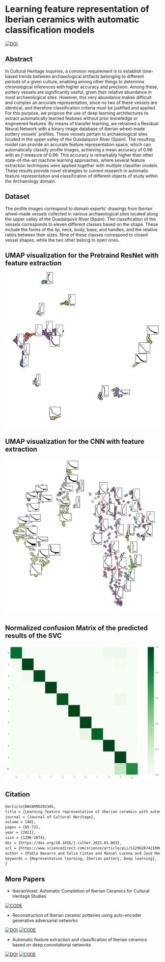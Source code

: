 # Learning feature representation of Iberian ceramics with automatic classification models

[![DOI](https://img.shields.io/badge/DOI-10.1016/j.culher.2021.01.003-f9f107.svg)](https://doi.org/10.1016/j.culher.2021.01.003)

## Abstract

In Cultural Heritage inquiries, a common requirement is to establish time-based trends between archaeological artifacts belonging to different periods of a given culture, enabling among other things to determine chronological inferences with higher accuracy and precision.
Among these, pottery vessels are significantly useful, given their relative abundance in most archaeological sites.
However, this very abundance makes difficult and complex an accurate representation, since no two of these vessels are identical, and therefore classification criteria must be justified and applied.
For this purpose, we propose the use of deep learning architectures to extract automatically learned features without prior knowledge or engineered features.
By means of transfer learning, we retrained a Residual Neural Network with a binary image database of Iberian wheel-made pottery vessels' profiles. 
These vessels pertain to archaeological sites located in the upper valley of the Guadalquivir River (Spain).
The resulting model can provide an accurate feature representation space, which can automatically classify profile images, achieving a mean accuracy of $0.96$ with an $f$-measure of $0.96$. 
This accuracy is remarkably higher than other state-of-the-art machine learning approaches, where several feature extraction techniques were applied together with multiple classifier models.
These results provide novel strategies to current research in automatic feature representation and classification of different objects of study within the Archaeology domain. 

## Dataset

The profile images correspond to domain experts' drawings from Iberian wheel-made vessels collected in various archaeological sites located along the upper valley of the Guadalquivir River (Spain). The classification of the vessels corresponds to eleven different classes based on the shape. These include the forms of the lip, neck, body, base, and handles, and the relative ratios between their sizes.
Nine of these classes correspond to closed vessel shapes, while the two other belong to open ones.

## UMAP visualization for the Pretraind ResNet with feature extraction
![](result_plot/resNet/unap_resnet.png)

## UMAP visualization for the CNN with feature extraction
![](result_plot/custom_cnn/unap_custom_cnn.png)

## Normalized confusion Matrix of the predicted results of the SVC
![](result_plot/resNet/svc_confusion_matrix_resnet.png)

## Citation

```Latex
@article{NAVARRO202165,
title = {Learning feature representation of Iberian ceramics with automatic classification models},
journal = {Journal of Cultural Heritage},
volume = {48},
pages = {65-73},
year = {2021},
issn = {1296-2074},
doi = {https://doi.org/10.1016/j.culher.2021.01.003},
url = {https://www.sciencedirect.com/science/article/pii/S1296207421000042},
author = {Pablo Navarro and Celia Cintas and Manuel Lucena and José Manuel Fuertes and Claudio Delrieux and Manuel Molinos},
keywords = {Representation learning, Iberian pottery, Deep learning},
}
```

## More Papers

- IberianVoxel: Automatic Completion of Iberian Ceramics for Cultural Heritage Studies
  
[![CODE](https://camo.githubusercontent.com/cab0ba8ebc53130e4e17ecf07c91c58c3d369da13fd2b4dabfb495be044a5c6c/68747470733a2f2f696d672e736869656c64732e696f2f62616467652f434f44452d37336666392e737667)](https://github.com/celiacintas/vasijas/tree/iberianVox)

- Reconstruction of Iberian ceramic potteries using auto-encoder generative adversarial networks
  
[![DOI](https://camo.githubusercontent.com/9cd5cadde3971729b0c553a8df0c851ea4ba193d5a25b30bfd5ec91a6e849f8d/68747470733a2f2f696d672e736869656c64732e696f2f62616467652f444f492d31302e313033382f7334313539382e3032322e31343931302e372d6639663130372e737667)](https://doi.org/10.1038/s41598-022-14910-7)
[![CODE](https://img.shields.io/badge/CODE-73ff9.svg)](https://github.com/celiacintas/vasijas/tree/iberianGAN)

- Automatic feature extraction and classification of Iberian ceramics based on deep convolutional networks

[![DOI](https://img.shields.io/badge/DOI-10.1016/j.culher.2019.06.005-f9f107.svg)](https://doi.org/10.1016/j.culher.2019.06.005)
[![CODE](https://img.shields.io/badge/CODE-73ff9.svg)](https://github.com/celiacintas/vasijas/tree/classification)


